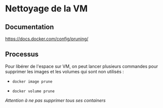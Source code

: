 Nettoyage de la VM
========================

## Documentation

https://docs.docker.com/config/pruning/

## Processus

Pour libérer de l'espace sur VM, on peut lancer plusieurs commandes pour supprimer les images et les volumes qui sont non utilisés :

* `docker image prune`

* `docker volume prune`

_Attention à ne pas supprimer tous ses containers_
